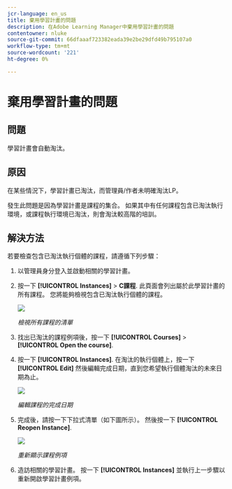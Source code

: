 ```yaml
---
jcr-language: en_us
title: 棄用學習計畫的問題
description: 在Adobe Learning Manager中棄用學習計畫的問題
contentowner: nluke
source-git-commit: 66dfaaaf723382eada39e2be29dfd49b795107a0
workflow-type: tm+mt
source-wordcount: '221'
ht-degree: 0%

---
```




# 棄用學習計畫的問題

## 問題

學習計畫會自動淘汰。

## 原因

在某些情況下，學習計畫已淘汰，而管理員/作者未明確淘汰LP。

發生此問題是因為學習計畫是課程的集合。 如果其中有任何課程包含已淘汰執行環境，或課程執行環境已淘汰，則會淘汰較高階的培訓。

## 解決方法

若要檢查包含已淘汰執行個體的課程，請遵循下列步驟：

1. 以管理員身分登入並啟動相關的學習計畫。

1. 按一下 **[!UICONTROL Instances]** > **C課程**. 此頁面會列出屬於此學習計畫的所有課程。 您將能夠檢視包含已淘汰執行個體的課程。

   ![](assets/retired-instance.png)

   *檢視所有課程的清單*

1. 找出已淘汰的課程例項後，按一下 **[!UICONTROL Courses]** > **[!UICONTROL Open the course]**.

1. 按一下 **[!UICONTROL Instances]**. 在淘汰的執行個體上，按一下 **[!UICONTROL Edit]** 然後編輯完成日期，直到您希望執行個體淘汰的未來日期為止。

   ![](assets/completion-date.png)

   *編輯課程的完成日期*

1. 完成後，請按一下下拉式清單（如下圖所示）。 然後按一下 **[!UICONTROL Reopen Instance]**.

   ![](assets/re-open-instance.png)

   *重新顯示課程例項*

1. 造訪相關的學習計畫。 按一下 **[!UICONTROL Instances]** 並執行上一步驟以重新開啟學習計畫例項。
